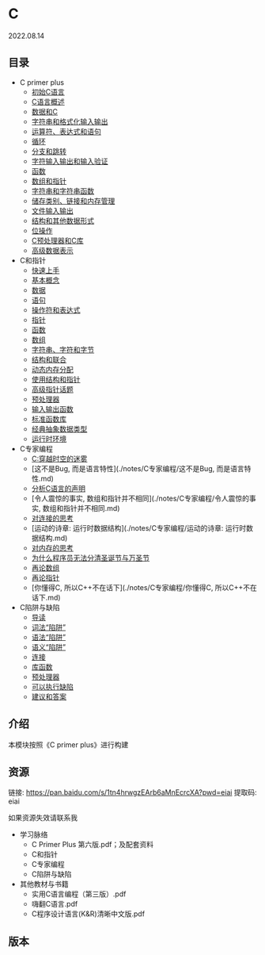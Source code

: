 # C
2022.08.14
## 目录
* C primer plus
  * [初始C语言](./notes/CPP/初始C语言.md)
  * [C语言概述](./notes/CPP/C语言概述.md)
  * [数据和C](./notes/CPP/数据和C.md)
  * [字符串和格式化输入输出](./notes/CPP/字符串和格式化输入输出.md)
  * [运算符、表达式和语句](./notes/CPP/运算符、表达式和语句.md)
  * [循环](./notes/CPP/循环.md)
  * [分支和跳转](./notes/CPP/分支和跳转.md)
  * [字符输入输出和输入验证](./notes/CPP/字符输入输出和输入验证.md)
  * [函数](./notes/CPP/函数.md)
  * [数组和指针](./notes/CPP/数组和指针.md)
  * [字符串和字符串函数](./notes/CPP/字符串和字符串函数.md)
  * [储存类别、链接和内存管理](./notes/CPP/储存类别、链接和内存管理.md)
  * [文件输入输出](./notes/CPP/文件输入输出.md)
  * [结构和其他数据形式](./notes/CPP/结构和其他数据形式.md)
  * [位操作](./notes/CPP/位操作.md)
  * [C预处理器和C库](./notes/CPP/C预处理器和C库.md)
  * [高级数据表示](./notes/CPP/高级数据表示.md)
* C和指针
  * [快速上手](./notes/C和指针/快速上手.md)
  * [基本概念](./notes/C和指针/基本概念.md)
  * [数据](./notes/C和指针/数据.md)
  * [语句](./notes/C和指针/语句.md)
  * [操作符和表达式](./notes/C和指针/操作符和表达式.md)
  * [指针](./notes/C和指针/指针.md)
  * [函数](./notes/C和指针/函数.md)
  * [数组](./notes/C和指针/数组.md)
  * [字符串、字符和字节](./notes/C和指针/字符串、字符和字节.md)
  * [结构和联合](./notes/C和指针/结构和联合.md)
  * [动态内存分配](./notes/C和指针/动态内存分配.md)
  * [使用结构和指针](./notes/C和指针/使用结构和指针.md)
  * [高级指针话题](./notes/C和指针/高级指针话题.md)
  * [预处理器](./notes/C和指针/预处理器.md)
  * [输入输出函数](./notes/C和指针/输入输出函数.md)
  * [标准函数库](./notes/C和指针/标准函数库.md)
  * [经典抽象数据类型](./notes/C和指针/经典抽象数据类型.md)
  * [运行时环境](./notes/C和指针/运行时环境.md)
* C专家编程
  * [C:穿越时空的迷雾](./notes/C专家编程/C:穿越时空的迷雾.md)
  * [这不是Bug, 而是语言特性](./notes/C专家编程/这不是Bug, 而是语言特性.md)
  * [分析C语言的声明](./notes/C专家编程/分析C语言的声明.md)
  * [令人震惊的事实, 数组和指针并不相同](./notes/C专家编程/令人震惊的事实, 数组和指针并不相同.md)
  * [对连接的思考](./notes/C专家编程/对连接的思考.md)
  * [运动的诗章: 运行时数据结构](./notes/C专家编程/运动的诗章: 运行时数据结构.md)
  * [对内存的思考](./notes/C专家编程/对内存的思考.md)
  * [为什么程序员无法分清圣诞节与万圣节](./notes/C专家编程/为什么程序员无法分清圣诞节与万圣节.md)
  * [再论数组](./notes/C专家编程/再论数组.md)
  * [再论指针](./notes/C专家编程/再论指针.md)
  * [你懂得C, 所以C++不在话下](./notes/C专家编程/你懂得C, 所以C++不在话下.md)
* C陷阱与缺陷
  * [导读](./notes/C陷阱与缺陷/导读.md)
  * [词法“陷阱”](./notes/C陷阱与缺陷/词法“陷阱”.md)
  * [语法“陷阱”](./notes/C陷阱与缺陷/语法“陷阱”.md)
  * [语义“陷阱”](./notes/C陷阱与缺陷/语义“陷阱”.md)
  * [连接](./notes/C陷阱与缺陷/连接.md)
  * [库函数](./notes/C陷阱与缺陷/库函数.md)
  * [预处理器](./notes/C陷阱与缺陷/预处理器.md)
  * [可以执行缺陷](./notes/C陷阱与缺陷/可以执行缺陷.md)
  * [建议和答案](./notes/C陷阱与缺陷/建议和答案.md)

## 介绍
本模块按照《C primer plus》进行构建



## 资源
链接: https://pan.baidu.com/s/1tn4hrwgzEArb6aMnEcrcXA?pwd=eiai 
提取码: eiai 

如果资源失效请联系我

* 学习脉络
  * C Primer Plus 第六版.pdf；及配套资料
  * C和指针
  * C专家编程
  * C陷阱与缺陷
* 其他教材与书籍
  * 实用C语言编程（第三版）.pdf
  * 嗨翻C语言.pdf
  * C程序设计语言(K&R)清晰中文版.pdf

## 版本
